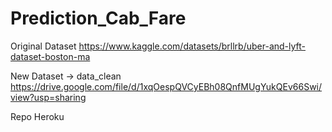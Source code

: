 # Prediction_Cab_Fare
Original Dataset
https://www.kaggle.com/datasets/brllrb/uber-and-lyft-dataset-boston-ma

New Dataset -> data_clean
https://drive.google.com/file/d/1xqOespQVCyEBh08QnfMUgYukQEv66Swi/view?usp=sharing

Repo Heroku
